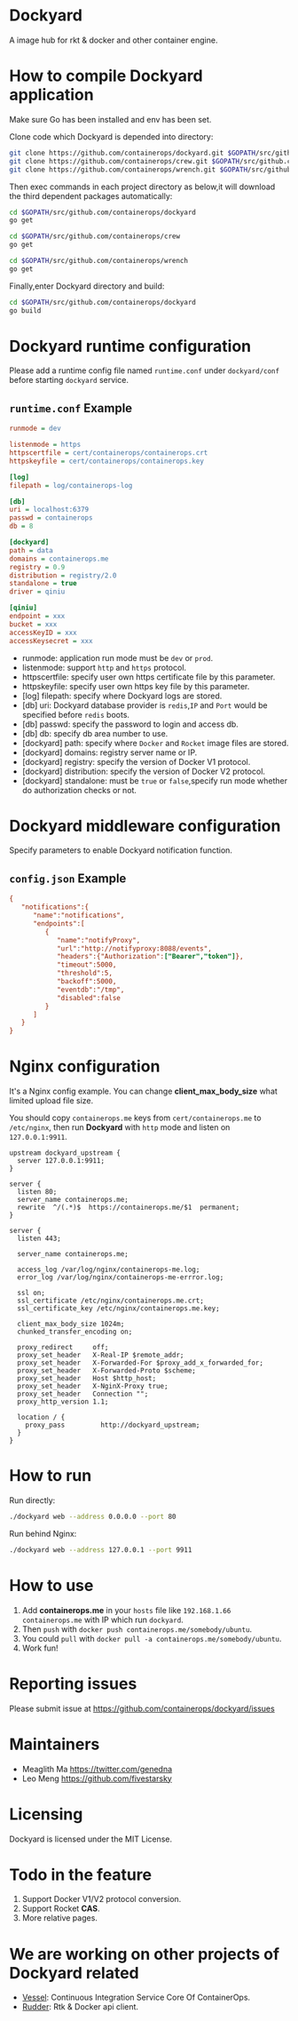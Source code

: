 # Dockyard

A image hub for rkt &amp; docker and other container engine.


# How to compile Dockyard application

Make sure Go has been installed and env has been set.

Clone code which Dockyard is depended into directory:

```bash
git clone https://github.com/containerops/dockyard.git $GOPATH/src/github.com/containerops/dockyard
git clone https://github.com/containerops/crew.git $GOPATH/src/github.com/containerops/crew
git clone https://github.com/containerops/wrench.git $GOPATH/src/github.com/containerops/wrench
```

Then exec commands in each project directory as below,it will download the third dependent packages automatically:

```bash
cd $GOPATH/src/github.com/containerops/dockyard
go get

cd $GOPATH/src/github.com/containerops/crew
go get

cd $GOPATH/src/github.com/containerops/wrench
go get
```

Finally,enter Dockyard directory and build:
```bash
cd $GOPATH/src/github.com/containerops/dockyard
go build
```


# Dockyard runtime configuration

Please add a runtime config file named `runtime.conf` under `dockyard/conf` before starting `dockyard` service.

## `runtime.conf` Example

```ini
runmode = dev

listenmode = https
httpscertfile = cert/containerops/containerops.crt
httpskeyfile = cert/containerops/containerops.key

[log]
filepath = log/containerops-log

[db]
uri = localhost:6379
passwd = containerops
db = 8

[dockyard]
path = data
domains = containerops.me
registry = 0.9
distribution = registry/2.0
standalone = true
driver = qiniu

[qiniu]
endpoint = xxx
bucket = xxx
accessKeyID = xxx
accessKeysecret = xxx
```

* runmode: application run mode must be `dev` or `prod`.
* listenmode: support `http` and `https` protocol.
* httpscertfile: specify user own https certificate file by this parameter.
* httpskeyfile: specify user own https key file by this parameter.
* [log] filepath: specify where Dockyard logs are stored.
* [db] uri: Dockyard database provider is `redis`,`IP` and `Port` would be specified before `redis` boots.
* [db] passwd: specify the password to login and access db.
* [db] db: specify db area number to use.
* [dockyard] path: specify where `Docker` and `Rocket` image files are stored.
* [dockyard] domains: registry server name or IP.
* [dockyard] registry: specify the version of Docker V1 protocol.
* [dockyard] distribution: specify the version of Docker V2 protocol.
* [dockyard] standalone: must be `true` or `false`,specify run mode whether do authorization checks or not.

# Dockyard middleware configuration

Specify parameters to enable Dockyard notification function.

## `config.json` Example

```ini
{
   "notifications":{
      "name":"notifications",
      "endpoints":[
         {
            "name":"notifyProxy",
            "url":"http://notifyproxy:8088/events",
            "headers":{"Authorization":["Bearer","token"]},
            "timeout":5000,
            "threshold":5,
            "backoff":5000,
            "eventdb":"/tmp",
            "disabled":false
         }
      ]
   }
}
```

# Nginx configuration

It's a Nginx config example. You can change **client_max_body_size** what limited upload file size.

You should copy `containerops.me` keys from `cert/containerops.me` to `/etc/nginx`, then run **Dockyard** with `http` mode and listen on `127.0.0.1:9911`.

```nginx
upstream dockyard_upstream {
  server 127.0.0.1:9911;
}

server {
  listen 80;
  server_name containerops.me;
  rewrite  ^/(.*)$  https://containerops.me/$1  permanent;
}

server {
  listen 443;

  server_name containerops.me;

  access_log /var/log/nginx/containerops-me.log;
  error_log /var/log/nginx/containerops-me-errror.log;

  ssl on;
  ssl_certificate /etc/nginx/containerops.me.crt;
  ssl_certificate_key /etc/nginx/containerops.me.key;

  client_max_body_size 1024m;
  chunked_transfer_encoding on;

  proxy_redirect     off;
  proxy_set_header   X-Real-IP $remote_addr;
  proxy_set_header   X-Forwarded-For $proxy_add_x_forwarded_for;
  proxy_set_header   X-Forwarded-Proto $scheme;
  proxy_set_header   Host $http_host;
  proxy_set_header   X-NginX-Proxy true;
  proxy_set_header   Connection "";
  proxy_http_version 1.1;

  location / {
    proxy_pass         http://dockyard_upstream;
  }
}
```


# How to run

Run directly:

```bash
./dockyard web --address 0.0.0.0 --port 80
```

Run behind Nginx:

```bash
./dockyard web --address 127.0.0.1 --port 9911
```


# How to use

1. Add **containerops.me** in your `hosts` file like `192.168.1.66 containerops.me` with IP which run `dockyard`.
2. Then `push` with `docker push containerops.me/somebody/ubuntu`.
3. You could `pull` with `docker pull -a containerops.me/somebody/ubuntu`.
4. Work fun!


# Reporting issues

Please submit issue at https://github.com/containerops/dockyard/issues


# Maintainers

* Meaglith Ma https://twitter.com/genedna
* Leo Meng https://github.com/fivestarsky


# Licensing

Dockyard is licensed under the MIT License.


# Todo in the feature

1. Support Docker V1/V2 protocol conversion.
2. Support Rocket **CAS**.
3. More relative pages.


# We are working on other projects of Dockyard related

* [Vessel](https://github.com/dockercn/vessel): Continuous Integration Service Core Of ContainerOps.
* [Rudder](https://github.com/dockercn/rudder): Rtk & Docker api client.
